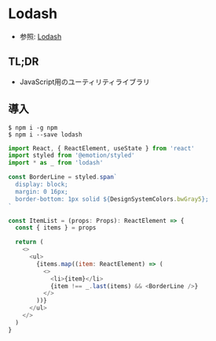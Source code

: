 # Lodash
- 参照: [Lodash](https://lodash.com/)

## TL;DR
- JavaScript用のユーティリティライブラリ

##  導入
```
$ npm i -g npm
$ npm i --save lodash
```
```javascript
import React, { ReactElement, useState } from 'react'
import styled from '@emotion/styled'
import * as _ from 'lodash'

const BorderLine = styled.span`
  display: block;
  margin: 0 16px;
  border-bottom: 1px solid ${DesignSystemColors.bwGray5};
`

const ItemList = (props: Props): ReactElement => {
  const { items } = props

  return (
    <>
      <ul>
        {items.map((item: ReactElement) => (
          <>
            <li>{item}</li>
            {item !== _.last(items) && <BorderLine />}
          </>
        ))}
      </ul>
    </>
  )
}
```
